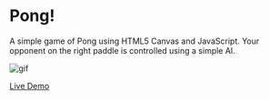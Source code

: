 # Pong!

A simple game of Pong using HTML5 Canvas and JavaScript. Your opponent on the right paddle is controlled using a simple AI.

![gif](https://media.giphy.com/media/9rcjdmmIKDB5S5it71/giphy.gif)

[Live Demo](https://jsfiddle.net/TensorFlow/c8yhk2ub/show/)
